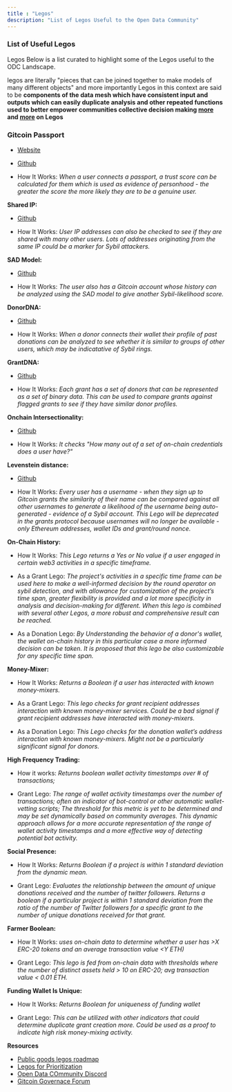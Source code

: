 ```yaml
---
title : "Legos"
description: "List of Legos Useful to the Open Data Community"
---
```


### List of Useful Legos

Legos
Below is a list curated to highlight some of the Legos useful to the ODC Landscape.

legos are literally "pieces that can be joined together to make models of many different objects" and more importantly Legos in this context are said to be **components of the data mesh which have consistent input and outputs which can easily duplicate analysis and other repeated functions used to better empower communities collective decision making [more](https://github.com/Fraud-Detection-and-Defense/lego-docs) and [more](https://gov.gitcoin.co/t/public-goods-legos-roadmap/12546) on Legos**

### Gitcoin Passport
- [Website](https://go.gitcoin.co/passport)
- [Github](https://github.com/gitcoinco/passport)

- How It Works: *When a user connects a passport, a trust score can be calculated for them which is used as evidence of personhood - the greater the score the more likely they are to be a genuine user.*


**Shared IP:**
- [Github](https://github.com/Fraud-Detection-and-Defense/Gitcoin-Sybil-LEGOs/blob/main/scripts_process/process_visitsIP.R)

- How It Works: *User IP addresses can also be checked to see if they are shared with many other users. Lots of addresses originating from the same IP could be a marker for Sybil attackers.*

**SAD Model:**
- [Github](https://github.com/Fraud-Detection-and-Defense/Gitcoin-Sybil-LEGOs/blob/main/scripts_process/process_SAD.R)

- How It Works: *The user also has a Gitcoin account whose history can be analyzed using the SAD model to give another Sybil-likelihood score.*

**DonorDNA:**
- [Github](https://github.com/Fraud-Detection-and-Defense/Gitcoin-Sybil-LEGOs/blob/main/scripts_process/process_DNA.R)

- How It Works: *When a donor connects their wallet their profile of past donations can be analyzed to see whether it is similar to groups of other users, which may be indicatative of Sybil rings.*

**GrantDNA:**
- [Github](https://github.com/Fraud-Detection-and-Defense/Gitcoin-Sybil-LEGOs/blob/main/scripts_process/process_DNA.R)

- How It Works: *Each grant has a set of donors that can be represented as a set of binary data. This can be used to compare grants against flagged grants to see if they have similar donor profiles.*

**Onchain Intersectionality:**
- [Github](https://github.com/Fraud-Detection-and-Defense/Gitcoin-Sybil-LEGOs/blob/main/scripts_process/process_intersectionality.R)

- How It Works: *It checks "How many out of a set of on-chain credentials does a user have?"*

**Levenstein distance:**
- [Github](https://github.com/Fraud-Detection-and-Defense/Gitcoin-Sybil-LEGOs/blob/main/scripts_process/process_levenshtein.R)

- How It Works: *Every user has a username - when they sign up to Gitcoin grants the similarity of their name can be compared against all other usernames to generate a likelihood of the username being auto-generated - evidence of a Sybil account. This Lego will be deprecated in the grants protocol because usernames will no longer be available - only Ethereum addresses, wallet IDs and grant/round nonce.*

**On-Chain History:**

- How It Works: *This Lego returns a Yes or No value if a user engaged in certain web3 activities in a specific timeframe.*

- As a Grant Lego: *The project's activities in a specific time frame can be used here to make a well-informed decision by the round operator on sybil detection, and with allowance for customization of the project’s time span, greater flexibility is provided and a lot more specificity in analysis and decision-making for different.
When this lego is combined with several other Legos, a more robust and comprehensive result can be reached.*

- As a Donation Lego: *By Understanding the behavior of a donor's wallet, the wallet on-chain history in this particular case a more informed decision can be taken. It is proposed that this lego be also customizable for any specific time span.*


**Money-Mixer:**


- How It Works: *Returns a Boolean if a user has interacted with known money-mixers.*

- As a Grant Lego: *This lego checks for grant recipient addresses interaction with known money-mixer services. Could be a bad signal if grant recipient addresses have interacted with money-mixers.*

- As a Donation Lego: *This Lego checks for the donation wallet’s address interaction with known money-mixers. Might not be a particularly significant signal for donors.*


**High Frequency Trading:**

- How it works: *Returns boolean wallet activity timestamps over # of transactions;*

- Grant Lego: *The range of wallet activity timestamps over the number of transactions; often an indicator of bot-control or other automatic wallet-vetting scripts; The threshold for this metric is yet to be determined and may be set dynamically based on community averages. This dynamic approach allows for a more accurate representation of the range of wallet activity timestamps and a more effective way of detecting potential bot activity.*


**Social Presence:**

- How It Works: *Returns Boolean if a project is within 1 standard deviation from the dynamic mean.*

- Grant Lego: *Evaluates the relationship between the amount of unique donations received and the number of twitter followers. Returns a boolean if a particular project is within 1 standard deviation from the ratio of the number of Twitter followers for a specific grant to the number of unique donations received for that grant.*


**Farmer Boolean:**

- How It Works: *uses on-chain data to determine whether a user has >X ERC-20 tokens and an average transaction value <Y ETH)*

- Grant Lego: *This lego is fed from on-chain data with thresholds where the number of distinct assets held > 10 on ERC-20; avg transaction value < 0.01 ETH.*


**Funding Wallet Is Unique:**


- How It Works: *Returns Boolean for uniqueness of funding wallet*

- Grant Lego: *This can be utilized with other indicators that could determine duplicate grant creation more. Could be used as a proof to indicate high risk money-mixing activity.*


**Resources**

- [Public goods legos roadmap](https://gov.gitcoin.co/t/public-goods-legos-roadmap/12546)
- [Legos for Prioritization](https://docs.google.com/spreadsheets/d/1FIYR7wtFEGfZTjMNXDMbkRDyfdtgkWJvbvsLpAD5eSE/edit#gid=354684328)
- [Open Data COmmunity Discord](https://discord.gg/Ye3QrWf6fG)
- [Gitcoin Governace Forum](https://discord.gg/gitcoin)





